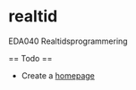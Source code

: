 realtid 
=======

EDA040 Realtidsprogrammering

== Todo ==
- Create a [homepage](http://cs.lth.se/english/course/eda040-concurrent-programming/project/homepage/)
